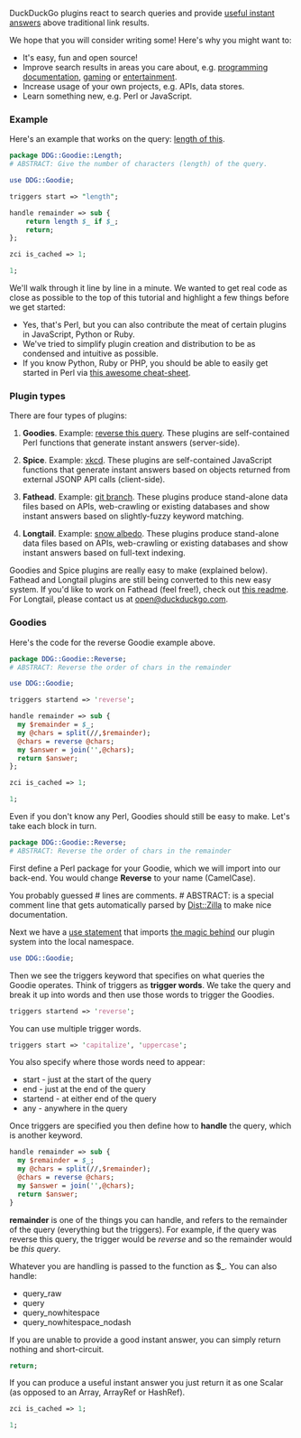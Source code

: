 DuckDuckGo plugins react to search queries and provide [useful instant answers](https://duckduckgo.com/goodies.html) above traditional link results. 

We hope that you will consider writing some! Here's why you might want to:

* It's easy, fun and open source!
* Improve search results in areas you care about, e.g. [programming documentation](https://duckduckgo.com/?q=perl+split), [gaming](https://duckduckgo.com/?q=roll+3d12+%2B+4) or [entertainment](https://duckduckgo.com/?q=xkcd).
* Increase usage of your own projects, e.g. APIs, data stores.
* Learn something new, e.g. Perl or JavaScript.

### Example

Here's an example that works on the query: [length of this](https://duckduckgo.com/?q=length+of+this).

```perl
package DDG::Goodie::Length;
# ABSTRACT: Give the number of characters (length) of the query.

use DDG::Goodie;

triggers start => "length";

handle remainder => sub {
    return length $_ if $_;
    return;
};

zci is_cached => 1;

1;
```

We'll walk through it line by line in a minute. We wanted to get real code as close as possible to the top of this tutorial and highlight a few things before we get started:

* Yes, that's Perl, but you can also contribute the meat of certain plugins in JavaScript, Python or Ruby.
* We've tried to simplify plugin creation and distribution to be as condensed and intuitive as possible.
* If you know Python, Ruby or PHP, you should be able to easily get started in Perl via [this awesome cheat-sheet](http://hyperpolyglot.org/scripting).

### Plugin types

There are four types of plugins:

1. **Goodies**. Example: [reverse this query](https://duckduckgo.com/?q=reverse+this+query). These plugins are self-contained Perl functions that generate instant answers (server-side).

2. **Spice**. Example: [xkcd](https://duckduckgo.com/?q=xkcd). These plugins are self-contained JavaScript functions that generate instant answers based on objects returned from external JSONP API calls (client-side).

3. **Fathead**. Example: [git branch](https://duckduckgo.com/?q=git+branch). These plugins produce stand-alone data files based on APIs, web-crawling or existing databases and show instant answers based on slightly-fuzzy keyword matching.

4. **Longtail**. Example: [snow albedo](https://duckduckgo.com/?q=snow+albedo). These plugins produce stand-alone data files based on APIs, web-crawling or existing databases and show instant answers based on full-text indexing.

Goodies and Spice plugins are really easy to make (explained below). Fathead and Longtail plugins are still being converted to this new easy system. If you'd like to work on Fathead (feel free!), check out [this readme](https://github.com/duckduckgo/zeroclickinfo-fathead). For Longtail, please contact us at open@duckduckgo.com.

### Goodies

Here's the code for the reverse Goodie example above.

```perl
package DDG::Goodie::Reverse;
# ABSTRACT: Reverse the order of chars in the remainder

use DDG::Goodie;

triggers startend => 'reverse';

handle remainder => sub { 
  my $remainder = $_;
  my @chars = split(//,$remainder);
  @chars = reverse @chars;
  my $answer = join('',@chars); 
  return $answer;
};

zci is_cached => 1;

1;
```

Even if you don't know any Perl, Goodies should still be easy to make. Let's take each block in turn.

```perl
package DDG::Goodie::Reverse;
# ABSTRACT: Reverse the order of chars in the remainder
```

First define a Perl package for your Goodie, which we will import into our back-end. You would change **Reverse** to your name (CamelCase). 

You probably guessed # lines are comments. # ABSTRACT: is a special comment line that gets automatically parsed by [Dist::Zilla](https://metacpan.org/module/Dist::Zilla) to make nice documentation.

Next we have a [use statement](https://duckduckgo.com/?q=perl+use) that imports [the magic behind](https://github.com/duckduckgo/duckduckgo/tree/master/lib/DDG) our plugin system into the local namespace.

```perl
use DDG::Goodie;
```

Then we see the triggers keyword that specifies on what queries the Goodie operates. Think of triggers as **trigger words**. We take the query and break it up into words and then use those words to trigger the Goodies. 

```perl
triggers startend => 'reverse';
```

You can use multiple trigger words.

```perl
triggers start => 'capitalize', 'uppercase';
```

You also specify where those words need to appear:
* start - just at the start of the query
* end - just at the end of the query
* startend - at either end of the query
* any - anywhere in the query

Once triggers are specified you then define how to **handle** the query, which is another keyword. 

```perl
handle remainder => sub { 
  my $remainder = $_;
  my @chars = split(//,$remainder);
  @chars = reverse @chars;
  my $answer = join('',@chars); 
  return $answer;
}
```

**remainder** is one of the things you can handle, and refers to the remainder of the query (everything but the triggers). For example, if the query was reverse this query, the trigger would be _reverse_ and so the remainder would be _this query_. 

Whatever you are handling is passed to the function as $_. You can also handle:
* query_raw 
* query
* query_nowhitespace
* query_nowhitespace_nodash

If you are unable to provide a good instant answer, you can simply return nothing and short-circuit.

```perl
return;
```

If you can produce a useful instant answer you just return it as one Scalar (as opposed to an Array, ArrayRef or HashRef). 

```perl
zci is_cached => 1;
```

```perl
1;
```